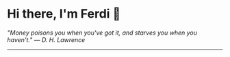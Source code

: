 <h1>Hi there, I'm Ferdi 👋</h1>

<p><em>
  "Money poisons you when you've got it, and starves you when you haven't." — D. H. Lawrence
</em></p>

---

